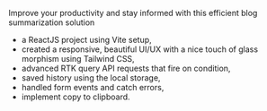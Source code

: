 Improve your productivity and stay informed with this efficient blog summarization solution

- a ReactJS project using Vite setup,
- created a responsive, beautiful UI/UX with a nice touch of glass morphism using Tailwind CSS,
- advanced RTK query API requests that fire on condition,
- saved history using the local storage,
- handled form events and catch errors,
- implement copy to clipboard.
